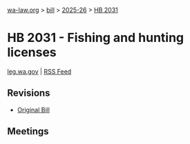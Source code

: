 [wa-law.org](/) > [bill](/bill/) > [2025-26](/bill/2025-26/) > [HB 2031](/bill/2025-26/hb/2031/)

# HB 2031 - Fishing and hunting licenses
[leg.wa.gov](https://app.leg.wa.gov/billsummary?BillNumber=2031&Year=2025&Initiative=false) | [RSS Feed](./rss.xml)

## Revisions
* [Original Bill](1/)

## Meetings